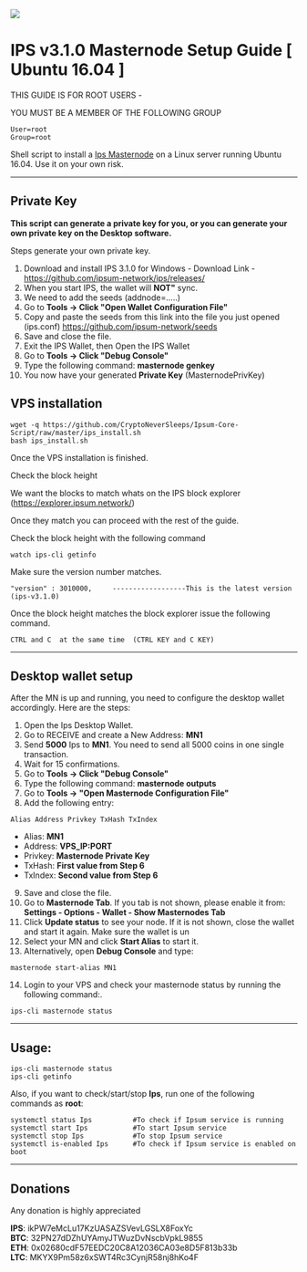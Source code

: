 ![](https://ipsum.network/images/logo-ipsum-coin-blue2x.png)

# IPS v3.1.0 Masternode Setup Guide [ Ubuntu 16.04 ]

THIS GUIDE IS FOR ROOT USERS -

YOU MUST BE A MEMBER OF THE FOLLOWING GROUP
```
User=root
Group=root
```

Shell script to install a [Ips Masternode](https://ipsum.network/) on a Linux server running Ubuntu 16.04. Use it on your own risk.
***

## Private Key

**This script can generate a private key for you, or you can generate your own private key on the Desktop software.**

Steps generate your own private key. 
1.  Download and install IPS 3.1.0 for Windows -   Download Link  - https://github.com/ipsum-network/ips/releases/
2.  When you start IPS, the wallet will **NOT"** sync. 
3.  We need to add the seeds (addnode=.....)
4.  Go to **Tools -> Click "Open Wallet Configuration File"**  
5.  Copy and paste the seeds from this link into the file you just opened (ips.conf) https://github.com/ipsum-network/seeds
6.  Save and close the file.
7.  Exit the IPS Wallet, then Open the IPS Wallet
8.  Go to **Tools -> Click "Debug Console"** 
9.  Type the following command: **masternode genkey**  
10. You now have your generated **Private Key**  (MasternodePrivKey)


## VPS installation
```
wget -q https://github.com/CryptoNeverSleeps/Ipsum-Core-Script/raw/master/ips_install.sh
bash ips_install.sh
```
Once the VPS installation is finished.

Check the block height

We want the blocks to match whats on the IPS block explorer (https://explorer.ipsum.network/)

Once they match you can proceed with the rest of the guide.

Check the block height with the following command
```
watch ips-cli getinfo
```
Make sure the version number matches.
```
"version" : 3010000,     ------------------This is the latest version (ips-v3.1.0)
```

Once the block height matches the block explorer issue the following command.
```
CTRL and C  at the same time  (CTRL KEY and C KEY)
```
***

## Desktop wallet setup  

After the MN is up and running, you need to configure the desktop wallet accordingly. Here are the steps:  
1. Open the Ips Desktop Wallet.  
2. Go to RECEIVE and create a New Address: **MN1**  
3. Send **5000** Ips to **MN1**. You need to send all 5000 coins in one single transaction.
4. Wait for 15 confirmations.  
5. Go to **Tools -> Click "Debug Console"** 
6. Type the following command: **masternode outputs**  
7. Go to  **Tools -> "Open Masternode Configuration File"**
8. Add the following entry:
```
Alias Address Privkey TxHash TxIndex
```
* Alias: **MN1**
* Address: **VPS_IP:PORT**
* Privkey: **Masternode Private Key**
* TxHash: **First value from Step 6**
* TxIndex:  **Second value from Step 6**
9. Save and close the file.
10. Go to **Masternode Tab**. If you tab is not shown, please enable it from: **Settings - Options - Wallet - Show Masternodes Tab**
11. Click **Update status** to see your node. If it is not shown, close the wallet and start it again. Make sure the wallet is un
12. Select your MN and click **Start Alias** to start it.
13. Alternatively, open **Debug Console** and type:
```
masternode start-alias MN1
``` 
14. Login to your VPS and check your masternode status by running the following command:.
```
ips-cli masternode status
```
***

## Usage:
```
ips-cli masternode status  
ips-cli getinfo
```
Also, if you want to check/start/stop **Ips**, run one of the following commands as **root**:

```
systemctl status Ips          #To check if Ipsum service is running  
systemctl start Ips           #To start Ipsum service  
systemctl stop Ips            #To stop Ipsum service  
systemctl is-enabled Ips      #To check if Ipsum service is enabled on boot  
```  
***

## Donations

Any donation is highly appreciated

**IPS**: ikPW7eMcLu17KzUASAZSVevLGSLX8FoxYc  
**BTC**: 32PN27dDZhUYAmyJTWuzDvNscbVpkL9855  
**ETH**: 0x02680cdF57EEDC20C8A12036CA03e8D5F813b33b  
**LTC**: MKYX9Pm58z6xSWT4Rc3CynjR58nj8hKo4F  
